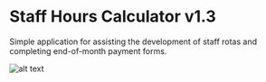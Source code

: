 # Staff Hours Calculator v1.3
Simple application for assisting the development of staff rotas and completing end-of-month payment forms.

![alt text](http://sergiuborlovan.co.uk/wp-content/uploads/2018/03/hours_calculator13-262x300.jpg)
